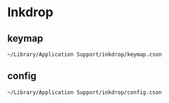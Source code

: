 # Inkdrop

## keymap
```
~/Library/Application Support/inkdrop/keymap.cson
```

## config
```
~/Library/Application Support/inkdrop/config.cson
```
